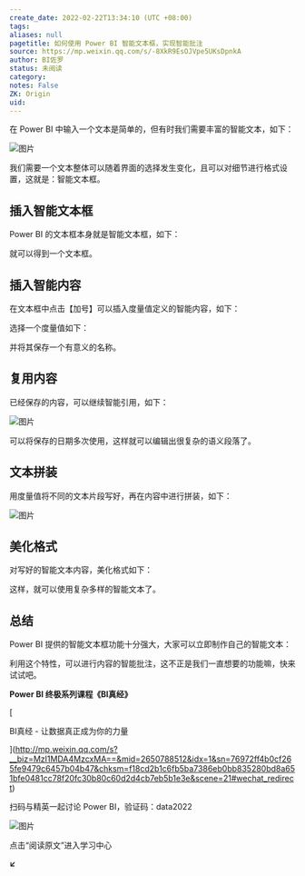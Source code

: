 ```yaml
---
create_date: 2022-02-22T13:34:10 (UTC +08:00)
tags: 
aliases: null
pagetitle: 如何使用 Power BI 智能文本框，实现智能批注
source: https://mp.weixin.qq.com/s/-8XkR9EsOJVpe5UKsDpnkA
author: BI佐罗
status: 未阅读
category: 
notes: False
ZK: Origin
uid: 
---
```


在 Power BI 中输入一个文本是简单的，但有时我们需要丰富的智能文本，如下：

![图片](https://mmbiz.qpic.cn/mmbiz_gif/09hv4Xua0LOmv9NvnnOE75vuodJXGD81ryd64kz5bdnF3wzNn6DqOHxqXTNckGvCia3ic3q2MRy61ialHAdQpyhZA/640?wx_fmt=gif&wxfrom=5&wx_lazy=1)

我们需要一个文本整体可以随着界面的选择发生变化，且可以对细节进行格式设置，这就是：智能文本框。

## 插入智能文本框

Power BI 的文本框本身就是智能文本框，如下：

就可以得到一个文本框。

## 插入智能内容

在文本框中点击【加号】可以插入度量值定义的智能内容，如下：

选择一个度量值如下：

并将其保存一个有意义的名称。

## 复用内容

已经保存的内容，可以继续智能引用，如下：

![图片](https://mmbiz.qpic.cn/mmbiz_gif/09hv4Xua0LOmv9NvnnOE75vuodJXGD81lTfmk07O2iaTiarObdSIDOdgePDDAgvuwY9GdOBYyL2yuvzkZu6gwtUA/640?wx_fmt=gif&wxfrom=5&wx_lazy=1)

可以将保存的日期多次使用，这样就可以编辑出很复杂的语义段落了。

## 文本拼装

用度量值将不同的文本片段写好，再在内容中进行拼装，如下：

![图片](https://mmbiz.qpic.cn/mmbiz_gif/09hv4Xua0LOmv9NvnnOE75vuodJXGD81KE31EsBQDYQIajHIuxfg0QThCqMVXyiccP0uYLXBAVS11HySuArnARA/640?wx_fmt=gif&wxfrom=5&wx_lazy=1)

## 美化格式

对写好的智能文本内容，美化格式如下：

这样，就可以使用复杂多样的智能文本了。

## 总结

Power BI 提供的智能文本框功能十分强大，大家可以立即制作自己的智能文本：

利用这个特性，可以进行内容的智能批注，这不正是我们一直想要的功能嘛，快来试试吧。

**Power BI 终极系列课程《BI真经》**

[

BI真经 - 让数据真正成为你的力量





](http://mp.weixin.qq.com/s?__biz=MzI1MDA4MzcxMA==&mid=2650788512&idx=1&sn=76972ff4b0cf265fe9479c6457b04b47&chksm=f18cd2b1c6fb5ba7386eb0bb835280bd8a651bfe0481cc78f20fc30b80c60d2d4cb7eb5b1e3e&scene=21#wechat_redirect)

扫码与精英一起讨论 Power BI，验证码：data2022

![图片](https://mmbiz.qpic.cn/mmbiz_png/09hv4Xua0LOiad5BOrdQTKpB733esKiaxZa53LXWIPlQicMjxntaRr3a2hnMmuibTib8QacXeiakucDr7lSNGkuV2MXw/640?wx_fmt=png&wxfrom=5&wx_lazy=1&wx_co=1)

点击“阅读原文”进入学习中心

**↙**
